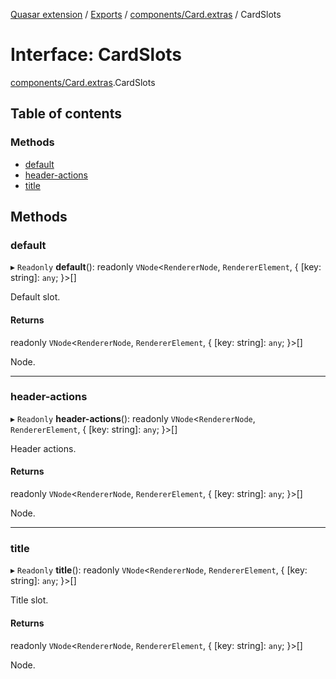 [Quasar extension](../index.md) / [Exports](../modules.md) / [components/Card.extras](../modules/components_Card_extras.md) / CardSlots

# Interface: CardSlots

[components/Card.extras](../modules/components_Card_extras.md).CardSlots

## Table of contents

### Methods

- [default](components_Card_extras.CardSlots.md#default)
- [header-actions](components_Card_extras.CardSlots.md#header-actions)
- [title](components_Card_extras.CardSlots.md#title)

## Methods

### default

▸ `Readonly` **default**(): readonly `VNode`<`RendererNode`, `RendererElement`, { [key: string]: `any`;  }\>[]

Default slot.

#### Returns

readonly `VNode`<`RendererNode`, `RendererElement`, { [key: string]: `any`;  }\>[]

Node.

___

### header-actions

▸ `Readonly` **header-actions**(): readonly `VNode`<`RendererNode`, `RendererElement`, { [key: string]: `any`;  }\>[]

Header actions.

#### Returns

readonly `VNode`<`RendererNode`, `RendererElement`, { [key: string]: `any`;  }\>[]

Node.

___

### title

▸ `Readonly` **title**(): readonly `VNode`<`RendererNode`, `RendererElement`, { [key: string]: `any`;  }\>[]

Title slot.

#### Returns

readonly `VNode`<`RendererNode`, `RendererElement`, { [key: string]: `any`;  }\>[]

Node.
